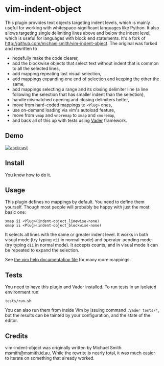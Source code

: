 # vim-indent-object

This plugin provides text objects targeting indent levels, which is mainly
useful for working with whitespace-significant languages like Python. It also
allows targeting single delimiting lines above and below the indent level, which
is useful for languages with block end statements. It's a fork of
<http://github.com/michaeljsmith/vim-indent-object>. The original was forked
and rewritten to

  - hopefully make the code clearer,
  - add the blockwise objects that select text without indent that is common to
    all the selected lines,
  - add mapping repeating last visual selection,
  - add mappings expanding one end of selection and keeping the other the same,
  - add mappings selecting a range and its closing delimiter line (a line
    following the selection that has smaller indent than the selection),
  - handle mismatched opening and closing delimiters better,
  - move from hard-coded mappings to `<Plug>` ones,
  - use on-demand loading via vim's autoload feature,
  - move from `vmap` and `vnoremap` to `xmap` and `xnoremap`,
  - and back all of this up with tests using
    [Vader](https://github.com/junegunn/vader.vim) framework.

## Demo

[![asciicast](https://asciinema.org/a/465213.svg)](https://asciinema.org/a/465213?autoplay=1)

## Install

You know how to do it.

## Usage

This plugin defines no mappings by default. You need to define them yourself.
Though most people will probably be happy with just the most basic one:

```vim
xmap ii <Plug>(indent-object_linewise-none)
omap ii <Plug>(indent-object_blockwise-none)
```

It selects all lines with the same or greater indent level. It works in both
visual mode (try typing `vii` in normal mode) and operator-pending mode (try
typing `dii` in normal mode). It accepts counts, and in visual mode it can be
repeated to expand the selection.

See [the vim help documentation file](doc/indent-object.txt) for many more
mappings.

## Tests

You need to have this plugin and Vader installed. To run tests in an isolated
environment run:

    tests/run.sh

You can also run them from inside Vim by issuing command `:Vader tests/*`, but
the results can be tainted by your configuration, and the state of the editor.

## Credits

vim-indent-object was originally written by Michael Smith
<msmith@msmith.id.au>. While the rewrite is nearly total, it was much easier to
iterate on something that already worked.
